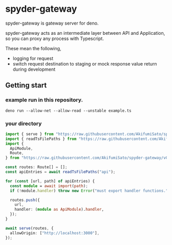 # spyder-gateway

spyder-gateway is gateway server for deno.

spyder-gateway acts as an intermediate layer between API and Application, so you
can proxy any process with Typescript.

These mean the following,

- logging for request
- switch request destination to staging or mock response value return during
  development

## Getting start

### example run in this repository.

```
deno run --allow-net --allow-read --unstable example.ts
```

### your directory

```typescript
import { serve } from "https://raw.githubusercontent.com/AkifumiSato/spyder-gateway/v0.1.0/server.ts";
import { readTsFilePaths } from "https://raw.githubusercontent.com/AkifumiSato/spyder-gateway/v0.1.0/fs_util.ts";
import {
  ApiModule,
  Route,
} from "https://raw.githubusercontent.com/AkifumiSato/spyder-gateway/v0.1.0/types.d.ts";

const routes: Route[] = [];
const apiEntries = await readTsFilePaths("api");

for (const [url, path] of apiEntries) {
  const module = await import(path);
  if (!module.handler) throw new Error("must export handler functions.");

  routes.push({
    url,
    handler: (module as ApiModule).handler,
  });
}

await serve(routes, {
  allowOrigin: ["http://localhost:3000"],
});
```
